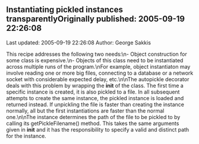 ## Instantiating pickled instances transparentlyOriginally published: 2005-09-19 22:26:08 
Last updated: 2005-09-19 22:26:08 
Author: George Sakkis 
 
This recipe addresses the following two needs:\n- Object construction for some class is expensive.\n- Objects of this class need to be instantiated across multiple runs of the program.\nFor example, object instantiaton may involve reading one or more big files, connecting to a database or a network socket with considerable expected delay, etc.\n\nThe autopickle decorator deals with this problem by wrapping the __init__ of the class. The first time a specific instance is created, it is also pickled to a file. In all subsequent attempts to create the same instance, the pickled instance is loaded and returned instead. If unpickling the file is faster than creating the instance normally, all but the first instantiations are faster than the normal one.\n\nThe instance determines the path of the file to be pickled to by calling its getPickleFilename() method. This takes the same arguments given in __init__ and it has the responsibility to specify a valid and distinct path for the instance.